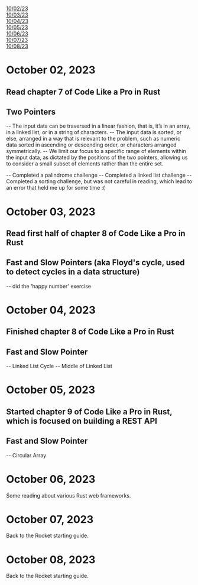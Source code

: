 [10/02/23](#october-02-2023)<br>
[10/03/23](#october-03-2023)<br>
[10/04/23](#october-04-2023)<br>
[10/05/23](#october-05-2023)<br>
[10/06/23](#october-06-2023)<br>
[10/07/23](#october-07-2023)<br>
[10/08/23](#october-08-2023)<br>

# October 02, 2023 

## Read chapter 7 of Code Like a Pro in Rust

## Two Pointers

-- The input data can be traversed in a linear fashion, that is, it’s in an array, in a linked list, or in a string of characters.
-- The input data is sorted, or else, arranged in a way that is relevant to the problem, such as numeric data sorted in ascending or descending order, or characters arranged symmetrically.
-- We limit our focus to a specific range of elements within the input data, as dictated by the positions of the two pointers, allowing us to consider a small subset of elements rather than the entire set.

-- Completed a palindrome challenge
-- Completed a linked list challenge
-- Completed a sorting challenge, but was not careful in reading, which lead to an error that held me up for some time :(

# October 03, 2023 

## Read first half of chapter 8 of Code Like a Pro in Rust

## Fast and Slow Pointers (aka Floyd's cycle, used to detect cycles in a data structure)

-- did the 'happy number' exercise

# October 04, 2023 

## Finished chapter 8 of Code Like a Pro in Rust

## Fast and Slow Pointer

-- Linked List Cycle
-- Middle of Linked List 

# October 05, 2023 

## Started chapter 9 of Code Like a Pro in Rust, which is focused on building a REST API 

## Fast and Slow Pointer

-- Circular Array


# October 06, 2023 

Some reading about various Rust web frameworks.

# October 07, 2023 

Back to the Rocket starting guide.

# October 08, 2023 

Back to the Rocket starting guide.
